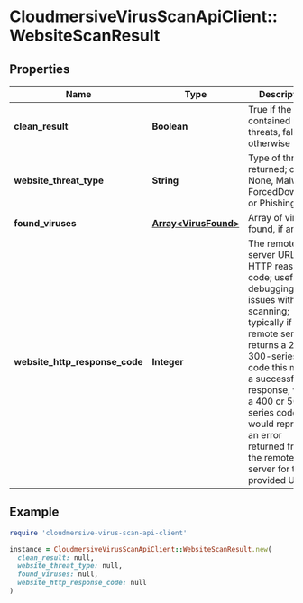 # CloudmersiveVirusScanApiClient::WebsiteScanResult

## Properties

| Name | Type | Description | Notes |
| ---- | ---- | ----------- | ----- |
| **clean_result** | **Boolean** | True if the scan contained no threats, false otherwise | [optional] |
| **website_threat_type** | **String** | Type of threat returned; can be None, Malware, ForcedDownload or Phishing | [optional] |
| **found_viruses** | [**Array&lt;VirusFound&gt;**](VirusFound.md) | Array of viruses found, if any | [optional] |
| **website_http_response_code** | **Integer** | The remote server URL HTTP reasponse code; useful for debugging issues with scanning; typically if the remote server returns a 200 or 300-series code this means a successful response, while a 400 or 500 series code would represent an error returned from the remote server for the provided URL. | [optional] |

## Example

```ruby
require 'cloudmersive-virus-scan-api-client'

instance = CloudmersiveVirusScanApiClient::WebsiteScanResult.new(
  clean_result: null,
  website_threat_type: null,
  found_viruses: null,
  website_http_response_code: null
)
```


